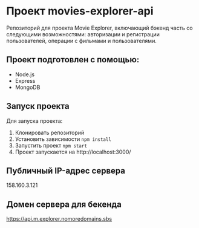 # Проект movies-explorer-api
Репозиторий для проекта Movie Explorer, включающий бэкенд часть со следующими возможностями: авторизации и регистрации пользователей, операции с фильмами и пользователями.

## Проект подготовлен с помощью:
* Node.js
* Express
* MongoDB 

## Запуск проекта
Для запуска проекта:
1. Клонировать репозиторий
2. Установить зависимости `npm install`
3. Запустить проект `npm start`
4. Проект запускается на http://localhost:3000/

## Публичный IP-адрес сервера
158.160.3.121

## Домен сервера для бекенда  
https://api.m.explorer.nomoredomains.sbs
